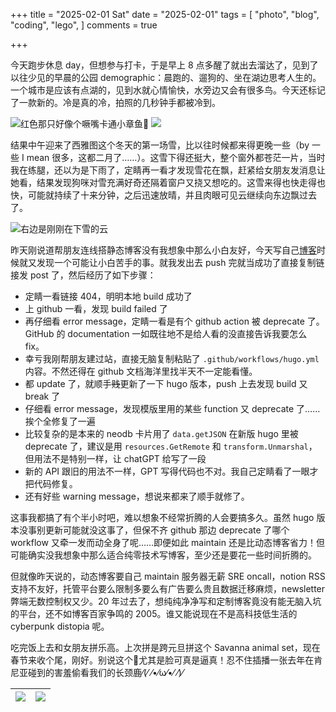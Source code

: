 +++
title = "2025-02-01 Sat"
date = "2025-02-01"
tags = [
    "photo",
    "blog",
    "coding",
    "lego",
]
comments = true

+++

今天跑步休息 day，但想参与打卡，于是早上 8 点多醒了就出去溜达了，见到了以往少见的早晨的公园 demographic：晨跑的、遛狗的、坐在湖边思考人生的。一个城市是应该有点湖的，见到水就心情愉快，水旁边又会有很多鸟。今天还标记了一款新的。冷是真的冷，拍照的几秒钟手都被冷到。

![红色那只好像个噘嘴卡通小章鱼🐙](https://media.douchi.space/douchi/media_attachments/files/113/929/934/674/642/932/original/5f7e18bd1827fbd3.jpg)
![](https://media.douchi.space/douchi/media_attachments/files/113/929/934/732/977/448/original/3f58d03c6a34c97f.jpg)

结果中午迎来了西雅图这个冬天的第一场雪，比以往时候都来得更晚一些（by 一些 I mean 很多，这都二月了……）。这雪下得还挺大，整个窗外都苍茫一片，当时我在练腿，还以为是下雨了，定睛再一看才发现雪花在飘，赶紧给女朋友发消息让她看，结果发现狗咪对雪充满好奇还隔着窗户又挠又想吃的。这雪来得也快走得也快，可能就持续了十来分钟，之后迅速放晴，并且肉眼可见云继续向东边飘过去了。

![右边是刚刚在下雪的云](https://media.douchi.space/douchi/media_attachments/files/113/930/513/761/922/572/original/28a02ac14afd7c8f.jpg)

昨天刚说道帮朋友连线搭静态博客没有我想象中那么小白友好，今天写自己[博客](https://blog.douchi.space/spark-joy-digest-2025-1b/?utm_source=daily)时候就又发现一个可能让小白苦手的事。就我发出去 push 完就当成功了直接复制链接发 post 了，然后经历了如下步骤：
- 定睛一看链接 404，明明本地 build 成功了
- 上 github 一看，发现 build failed 了
- 再仔细看 error message，定睛一看是有个 github action 被 deprecate 了。GitHub 的 documentation 一如既往地不是给人看的没直接告诉我要怎么 fix。
- 幸亏我刚帮朋友建过站，直接无脑复制粘贴了 `.github/workflows/hugo.yml` 内容。不然还得在 github 文档海洋里找半天不一定能看懂。
- 都 update 了，就顺手~~贱~~更新了一下 hugo 版本，push 上去发现 build 又 break 了
- 仔细看 error message，发现模版里用的某些 function 又 deprecate 了……挨个全修复了一遍
- 比较复杂的是本来的 neodb 卡片用了 `data.getJSON` 在新版 hugo 里被 deprecate 了，建议是用 `resources.GetRemote` 和 `transform.Unmarshal`，但用法不是特别一样，让 chatGPT 给写了一段
- 新的 API 跟旧的用法不一样，GPT 写得代码也不对。我自己定睛看了一眼才把代码修复。
- 还有好些 warning message，想说来都来了顺手就修了。

这事我都搞了有个半小时吧，难以想象不经常折腾的人会要搞多久。虽然 hugo 版本没事别更新可能就没这事了，但保不齐 github 那边 deprecate 了哪个 workflow 又牵一发而动全身了呢……即便如此 maintain 还是比动态博客省力！但可能确实没我想象中那么适合纯零技术写博客，至少还是要花一些时间折腾的。

但就像昨天说的，动态博客要自己 maintain 服务器无薪 SRE oncall，notion RSS 支持不友好，托管平台要么限制多要么有广告要么贵且数据迁移麻烦，newsletter 弊端无数控制权又少。20 年过去了，想纯纯净净写和定制博客竟没有能无脑入坑的平台，还不如博客百家争鸣的 2005。谁又能说现在不是高科技低生活的 cyberpunk distopia 呢。

吃完饭上去和女朋友拼乐高。上次拼是跨元旦拼这个 Savanna animal set，现在春节来收个尾，刚好。别说这个🦒尤其是脸可真是逼真！忍不住插播一张去年在肯尼亚碰到的害羞偷看我们的长颈鹿⁄(⁄ ⁄•⁄ω⁄•⁄ ⁄)⁄

| ![](https://media.douchi.space/douchi/media_attachments/files/113/933/031/588/894/757/original/e2fd6ab0cf525744.png) | ![](https://media.douchi.space/douchi/media_attachments/files/112/531/426/937/538/915/original/435544134b69accf.jpg) |
| - | - |